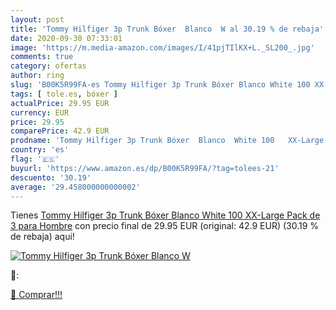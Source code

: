 ```yaml
---
layout: post
title: 'Tommy Hilfiger 3p Trunk Bóxer  Blanco  W al 30.19 % de rebaja'
date: 2020-09-30 07:33:01
image: 'https://m.media-amazon.com/images/I/41pjTIlKX+L._SL200_.jpg'
comments: true
category: ofertas
author: ring
slug: 'B00K5R99FA-es Tommy Hilfiger 3p Trunk Bóxer Blanco White 100 XX-Large...'
tags: [ tole.es, bóxer ]
actualPrice: 29.95 EUR
currency: EUR
price: 29.95
comparePrice: 42.9 EUR
prodname: 'Tommy Hilfiger 3p Trunk Bóxer  Blanco  White 100   XX-Large  Pack de 3  para Hombre'
country: 'es'
flag: '🇪🇸'
buyurl: 'https://www.amazon.es/dp/B00K5R99FA/?tag=tolees-21'
descuento: '30.19'
average: '29.458000000000002'
---
```


Tienes [Tommy Hilfiger 3p Trunk Bóxer  Blanco  White 100   XX-Large  Pack de 3  para Hombre](https://www.amazon.es/dp/B00K5R99FA/?tag=tolees-21) con precio final de  29.95 EUR (original: 42.9 EUR) (30.19 %  de rebaja) aqui!

[![Tommy Hilfiger 3p Trunk Bóxer  Blanco  W](https://m.media-amazon.com/images/I/41pjTIlKX+L._SL200_.jpg)](https://www.amazon.es/dp/B00K5R99FA/?tag=tolees-21)

🔎:


[🛒 Comprar!!!](https://www.amazon.es/dp/B00K5R99FA/?tag=tolees-21)
